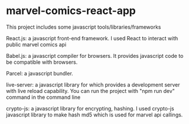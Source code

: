 # marvel-comics-react-app

This project includes some javascript tools/libraries/frameworks

React.js: a javascript front-end framework. I used React to interact with public marvel comics api

Babel.js: a javascript compiler for browsers. It provides javascript code to be compatible with browsers.

Parcel: a javascript bundler.

live-server: a javascript library for which provides a development server with live reload capability. You can run the project with "npm run dev" command in the command line

crypto-js: a javascript library for encrypting, hashing. I used crypto-js javascript library to make hash md5 which is used for marvel api callings.


